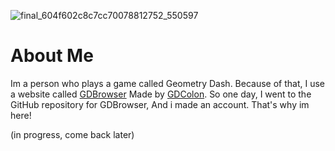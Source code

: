 ![final_604f602c8c7cc70078812752_550597](https://user-images.githubusercontent.com/78216950/111160742-c56cb800-8570-11eb-9c0c-f7cef98ac47b.gif)

# About Me

Im a person who plays a game called Geometry Dash. Because of that, I use a website called [GDBrowser](gdbrowser.com) Made by [GDColon](https://github.com/GDColon). So one day, I went to the GitHub repository for GDBrowser, And i made an account. That's why im here!

(in progress, come back later)
